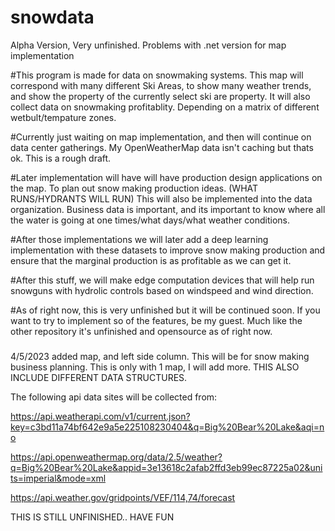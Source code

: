 # snowdata
Alpha Version, Very unfinished.
Problems with .net version for map implementation

#This program is made for data on snowmaking systems. This map will correspond with many different Ski Areas, to show many weather trends, and show the property of the currently select ski are property. It will also collect data on snowmaking profitablity. Depending on a matrix of different wetbult/tempature zones.

#Currently just waiting on map implementation, and then will continue on data center gatherings. My OpenWeatherMap data isn't caching but thats ok. This is a rough draft.

#Later implementation will have will have production design applications on the map. To plan out snow making production ideas. (WHAT RUNS/HYDRANTS WILL RUN) This will also be implemented into the data organization. Business data is important, and its important to know where all the water is going at one times/what days/what weather conditions.

#After those implementations we will later add a deep learning implementation with these datasets to improve snow making production and ensure that the marginal production is as profitable as we can get it.

#After this stuff, we will make edge computation devices that will help run snowguns with hydrolic controls based on windspeed and wind direction.

#As of right now, this is very unfinished but it will be continued soon. If you want to try to implement so of the features, be my guest. Much like the other repository it's unfinished and opensource as of right now.


#####
4/5/2023
added map, and left side column. This will be for snow making business planning. This is only with 1 map, I will add more.
THIS ALSO INCLUDE DIFFERENT DATA STRUCTURES.

The following api data sites will be collected from:


https://api.weatherapi.com/v1/current.json?key=c3bd11a74bf642e9a5e225108230404&q=Big%20Bear%20Lake&aqi=no


https://api.openweathermap.org/data/2.5/weather?q=Big%20Bear%20Lake&appid=3e13618c2afab2ffd3eb99ec87225a02&units=imperial&mode=xml


https://api.weather.gov/gridpoints/VEF/114,74/forecast

THIS IS STILL UNFINISHED.. HAVE FUN
